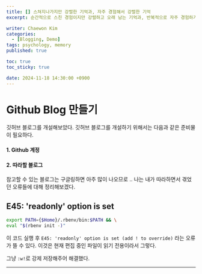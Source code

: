 ```yaml
---
title: [] 스쳐지나가지만 강렬한 기억과, 자주 경험해서 강렬한 기억 
excerpt: 순간적으로 스친 경험이지만 강렬하고 오래 남는 기억과, 반복적으로 자주 경험하기 때문에 강렬하고 오래 남는 기억은 어떤 차이점이 있을까? 

writer: Chaewon Kim 
categories:
  - [Blogging, Demo]
tags: psychology, memory
published: true

toc: true
toc_sticky: true

date: 2024-11-18 14:30:00 +0900
---
```


# Github Blog 만들기 

깃허브 블로그를 개설해보았다. 
깃허브 블로그를 개설하기 위해서는 다음과 같은 준비물이 필요하다. 

#### 1. Github 계정 
#### 2. 따라할 블로그 

참고할 수 있는 블로그는 구글링하면 아주 많이 나오므로 ..
나는 내가 따라하면서 겪었던 오류들에 대해 정리해보겠다. 


## E45: 'readonly' option is set 

```bash
export PATH={$Home}/.rbenv/bin:$PATH && \
eval "$(rbenv init -)"
```

이 코드 실행 후 `E45: 'readonly' option is set (add ! to override)` 라는 오류가 뜰 수 있다. 
이것은 현재 편집 중인 파일이 읽기 전용이라서 그렇다. 

그냥 `:w!`로 강제 저장해주어 해결했다. 

---
